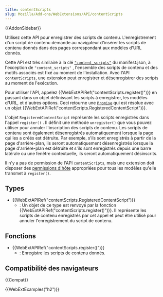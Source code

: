```yaml
---
title: contentScripts
slug: Mozilla/Add-ons/WebExtensions/API/contentScripts
---
```


{{AddonSidebar}}

Utilisez cette API pour enregistrer des scripts de contenu. L'enregistrement d'un script de contenu demande au navigateur d'insérer les scripts de contenu donnés dans des pages correspondant aux modèles d'URL donnés.

Cette API est très similaire à la clé [`"content_scripts"`](/fr/docs/Mozilla/Add-ons/WebExtensions/manifest.json/content_scripts) du manifest.json, à l'exception de `"content_scripts"` , l'ensemble des scripts de contenu et des motifs associés est fixé au moment de l'installation. Avec l'API `contentScripts`, une extension peut enregistrer et désenregistrer des scripts au moment de l'exécution.

Pour utiliser l'API, appelez {{WebExtAPIRef("contentScripts.register()")}} en passant dans un objet définissant les scripts à enregistrer, les modèles d'URL, et d'autres options. Ceci retourne une [`Promise`](/fr/docs/Web/JavaScript/Reference/Global_Objects/Promise) qui est résolue avec un objet {{WebExtAPIRef("contentScripts.RegisteredContentScript")}}.

L'objet `RegisteredContentScript` représente les scripts enregistrés dans l'appel `register()` . Il définit une méthode `unregister()` que vous pouvez utiliser pour annuler l'inscription des scripts de contenu. Les scripts de contenu sont également désenregistrés automatiquement lorsque la page qui les a créés est détruite. Par exemple, s'ils sont enregistrés à partir de la page d'arrière-plan, ils seront automatiquement désenregistrés lorsque la page d'arrière-plan est détruite et s'ils sont enregistrés depuis une barre latérale ou une fenêtre contextuelle, ils seront automatiquement désinscrits.

Il n'y a pas de permission de l'API `contentScripts`, mais une extension doit disposer des [permissions d'hôte](/fr/docs/Mozilla/Add-ons/WebExtensions/manifest.json/permissions#host_permissions) appropriées pour tous les modèles qu'elle transmet à `register()`.

## Types

- {{WebExtAPIRef("contentScripts.RegisteredContentScript")}}
  - : Un objet de ce type est renvoyé par la fonction {{WebExtAPIRef("contentScripts.register()")}}. Il représente les scripts de contenu enregistrés par cet appel et peut être utilisé pour annuler l'enregistrement du script de contenu.

## Fonctions

- {{WebExtAPIRef("contentScripts.register()")}}
  - : Enregistre les scripts de contenu donnés.

## Compatibilité des navigateurs

{{Compat}}

{{WebExtExamples("h2")}}
